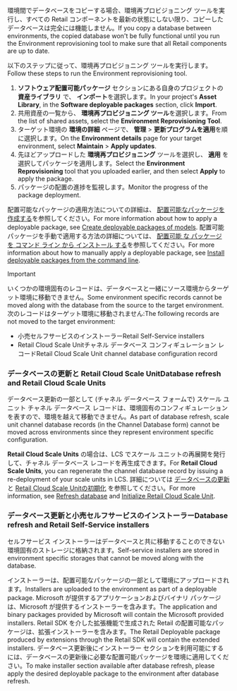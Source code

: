<span data-ttu-id="a2891-101">環境間でデータベースをコピーする場合、環境再プロビジョニング ツールを実行し、すべての Retail コンポーネントを最新の状態にしない限り、コピーしたデータベースは完全には機能しません。</span><span class="sxs-lookup"><span data-stu-id="a2891-101">If you copy a database between environments, the copied database won't be fully functional until you run the Environment reprovisioning tool to make sure that all Retail components are up to date.</span></span>

<span data-ttu-id="a2891-102">以下のステップに従って、環境再プロビジョニング ツールを実行します。</span><span class="sxs-lookup"><span data-stu-id="a2891-102">Follow these steps to run the Environment reprovisioning tool.</span></span>

1. <span data-ttu-id="a2891-103">**ソフトウェア配置可能パッケージ** セクションにある自身のプロジェクトの **資産ライブラリ** で、 **インポート**を選択します。</span><span class="sxs-lookup"><span data-stu-id="a2891-103">In your project's **Asset Library**, in the **Software deployable packages** section, click **Import**.</span></span>
2. <span data-ttu-id="a2891-104">共用資産の一覧から、 **環境再プロビジョニング ツール**を選択します。</span><span class="sxs-lookup"><span data-stu-id="a2891-104">From the list of shared assets, select the **Environment Reprovisioning Tool**.</span></span>
3. <span data-ttu-id="a2891-105">ターゲット環境の **環境の詳細** ページで、 **管理** > **更新プログラムを適用**を順に選択します。</span><span class="sxs-lookup"><span data-stu-id="a2891-105">On the **Environment details** page for your target environment, select **Maintain** > **Apply updates**.</span></span>
4. <span data-ttu-id="a2891-106">先ほどアップロードした **環境再プロビジョニング** ツールを選択し、 **適用** を選択してパッケージを適用します。</span><span class="sxs-lookup"><span data-stu-id="a2891-106">Select the **Environment Reprovisioning** tool that you uploaded earlier, and then select **Apply** to apply the package.</span></span>
5. <span data-ttu-id="a2891-107">パッケージの配置の進捗を監視します。</span><span class="sxs-lookup"><span data-stu-id="a2891-107">Monitor the progress of the package deployment.</span></span>

<span data-ttu-id="a2891-108">配置可能なパッケージの適用方法についての詳細は、 [配置可能なパッケージを作成する](../deployment/create-apply-deployable-package.md)を参照してください。</span><span class="sxs-lookup"><span data-stu-id="a2891-108">For more information about how to apply a deployable package, see [Create deployable packages of models](../deployment/create-apply-deployable-package.md).</span></span> <span data-ttu-id="a2891-109">配置可能パッケージを手動で適用する方法の詳細については、 [配置可能 な パッケージ を コマンド ライン から インストール する](../deployment/install-deployable-package.md)を参照してください。</span><span class="sxs-lookup"><span data-stu-id="a2891-109">For more information about how to manually apply a deployable package, see [Install deployable packages from the command line](../deployment/install-deployable-package.md).</span></span>

> [!IMPORTANT]
> <span data-ttu-id="a2891-110">いくつかの環境固有のレコードは、データベースと一緒にソース環境からターゲット環境に移動できません。</span><span class="sxs-lookup"><span data-stu-id="a2891-110">Some environment specific records cannot be moved along with the database from the source to the target environment.</span></span> <span data-ttu-id="a2891-111">次のレコードはターゲット環境に移動されません:</span><span class="sxs-lookup"><span data-stu-id="a2891-111">The following records are not moved to the target environment:</span></span>
> - <span data-ttu-id="a2891-112">小売セルフサービスのインストーラー</span><span class="sxs-lookup"><span data-stu-id="a2891-112">Retail Self-Service installers</span></span>
> - <span data-ttu-id="a2891-113">Retail Cloud Scale Unitチャネル データベース コンフィギュレーション レコード</span><span class="sxs-lookup"><span data-stu-id="a2891-113">Retail Cloud Scale Unit channel database configuration record</span></span>

### <a name="database-refresh-and-retail-cloud-scale-units"></a><span data-ttu-id="a2891-114">データベースの更新と Retail Cloud Scale Unit</span><span class="sxs-lookup"><span data-stu-id="a2891-114">Database refresh and Retail Cloud Scale Units</span></span>

<span data-ttu-id="a2891-115">データベース更新の一部として (チャネル データベース フォームで) スケール ユニット チャネル データベース レコードは、環境固有のコンフィギュレーションを表すので、環境を越えて移動できません。</span><span class="sxs-lookup"><span data-stu-id="a2891-115">As part of database refresh, scale unit channel database records (in the Channel Database form) cannot be moved across environments since they represent environment specific configuration.</span></span>

<span data-ttu-id="a2891-116">**Retail Cloud Scale Units** の場合は、LCS でスケール ユニットの再展開を発行して、チャネル データベース レコードを再生成できます。</span><span class="sxs-lookup"><span data-stu-id="a2891-116">For **Retail Cloud Scale Units**, you can regenerate the channel database record by issuing a re-deployment of your scale units in LCS.</span></span> <span data-ttu-id="a2891-117">詳細については [データベースの更新](../database/database-refresh.md) と [Retail Cloud Scale Unitの初期化](../deployment/Initialize-Retail-Channels.md) を参照してください。</span><span class="sxs-lookup"><span data-stu-id="a2891-117">For more information, see [Refresh database](../database/database-refresh.md) and [Initialize Retail Cloud Scale Unit](../deployment/Initialize-Retail-Channels.md).</span></span>

### <a name="database-refresh-and-retail-self-service-installers"></a><span data-ttu-id="a2891-118">データベース更新と小売セルフサービスのインストーラー</span><span class="sxs-lookup"><span data-stu-id="a2891-118">Database refresh and Retail Self-Service installers</span></span>

<span data-ttu-id="a2891-119">セルフサービス インストーラーはデータベースと共に移動することのできない環境固有のストレージに格納されます。</span><span class="sxs-lookup"><span data-stu-id="a2891-119">Self-service installers are stored in environment specific storages that cannot be moved along with the database.</span></span>

<span data-ttu-id="a2891-120">インストーラーは、配置可能なパッケージの一部として環境にアップロードされます。</span><span class="sxs-lookup"><span data-stu-id="a2891-120">Installers are uploaded to the environment as part of a deployable package.</span></span> <span data-ttu-id="a2891-121">Microsoft が提供するアプリケーションおよびバイナリ パッケージは、Microsoft が提供するインストーラーを含みます。</span><span class="sxs-lookup"><span data-stu-id="a2891-121">The application and binary packages provided by Microsoft will contain the Microsoft provided installers.</span></span> <span data-ttu-id="a2891-122">Retail SDK を介した拡張機能で生成された Retail の配置可能なパッケージは、拡張インストーラーを含みます。</span><span class="sxs-lookup"><span data-stu-id="a2891-122">The Retail Deployable package produced by extensions through the Retail SDK will contain the extended installers.</span></span> <span data-ttu-id="a2891-123">データベース更新後にインストーラー セクションを利用可能にするには、データベースの更新後に必要な配置可能パッケージを環境に適用してください。</span><span class="sxs-lookup"><span data-stu-id="a2891-123">To make installer section available after database refresh, please apply the desired deployable package to the environment after database refresh.</span></span>
